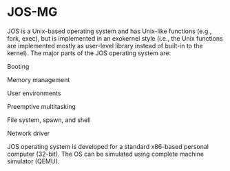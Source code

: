 # JOS-MG
JOS is a Unix-based operating system and has Unix-like functions (e.g., fork, exec), but is implemented in an exokernel style (i.e., the Unix functions are implemented mostly as user-level library instead of built-in to the kernel). The major parts of the JOS operating system are:

Booting

Memory management

User environments

Preemptive multitasking

File system, spawn, and shell

Network driver

JOS operating system is developed for a standard x86-based personal computer (32-bit). The OS can be simulated using complete machine simulator (QEMU).
